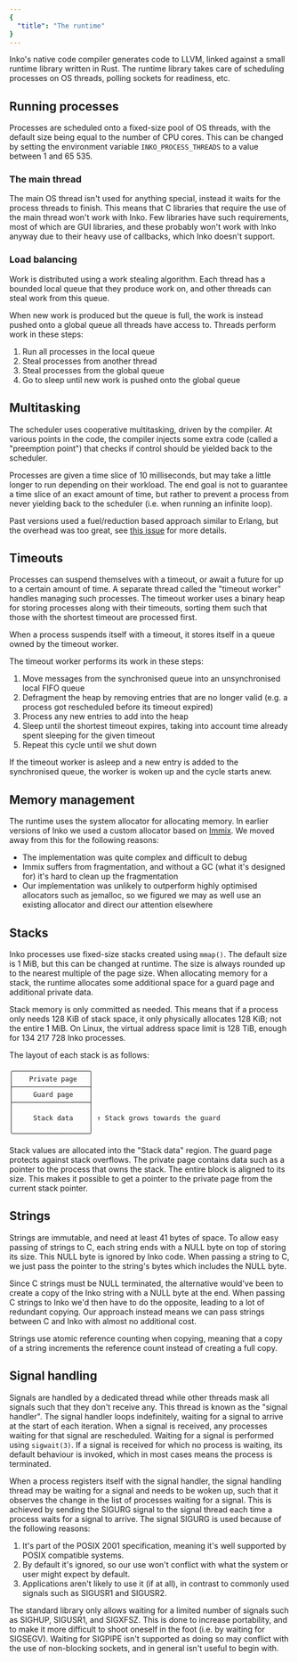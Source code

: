 ```yaml
---
{
  "title": "The runtime"
}
---
```


Inko's native code compiler generates code to LLVM, linked against a small
runtime library written in Rust. The runtime library takes care of scheduling
processes on OS threads, polling sockets for readiness, etc.

## Running processes

Processes are scheduled onto a fixed-size pool of OS threads, with the default
size being equal to the number of CPU cores. This can be changed by setting the
environment variable `INKO_PROCESS_THREADS` to a value between 1 and 65 535.

### The main thread

The main OS thread isn't used for anything special, instead it waits for the
process threads to finish. This means that C libraries that require the use of
the main thread won't work with Inko. Few libraries have such requirements, most
of which are GUI libraries, and these probably won't work with Inko anyway due
to their heavy use of callbacks, which Inko doesn't support.

### Load balancing

Work is distributed using a work stealing algorithm. Each thread has a bounded
local queue that they produce work on, and other threads can steal work from
this queue.

When new work is produced but the queue is full, the work is instead
pushed onto a global queue all threads have access to. Threads perform work in
these steps:

1. Run all processes in the local queue
1. Steal processes from another thread
1. Steal processes from the global queue
1. Go to sleep until new work is pushed onto the global queue

## Multitasking

The scheduler uses cooperative multitasking, driven by the compiler. At various
points in the code, the compiler injects some extra code (called a "preemption
point") that checks if control should be yielded back to the scheduler.

Processes are given a time slice of 10 milliseconds, but may take a little
longer to run depending on their workload. The end goal is not to guarantee a
time slice of an exact amount of time, but rather to prevent a process from
never yielding back to the scheduler (i.e. when running an infinite loop).

Past versions used a fuel/reduction based approach similar to Erlang, but the
overhead was too great, see [this
issue](https://github.com/inko-lang/inko/issues/522) for more details.

## Timeouts

Processes can suspend themselves with a timeout, or await a future for up to a
certain amount of time. A separate thread called the "timeout worker" handles
managing such processes. The timeout worker uses a binary heap for storing
processes along with their timeouts, sorting them such that those with the
shortest timeout are processed first.

When a process suspends itself with a timeout, it stores itself in a queue owned
by the timeout worker.

The timeout worker performs its work in these steps:

1. Move messages from the synchronised queue into an unsynchronised local FIFO
   queue
1. Defragment the heap by removing entries that are no longer valid (e.g. a
   process got rescheduled before its timeout expired)
1. Process any new entries to add into the heap
1. Sleep until the shortest timeout expires, taking into account time already
   spent sleeping for the given timeout
1. Repeat this cycle until we shut down

If the timeout worker is asleep and a new entry is added to the synchronised
queue, the worker is woken up and the cycle starts anew.

## Memory management

The runtime uses the system allocator for allocating memory. In earlier versions
of Inko we used a custom allocator based on
[Immix](https://www.cs.utexas.edu/users/speedway/DaCapo/papers/immix-pldi-2008.pdf).
We moved away from this for the following reasons:

- The implementation was quite complex and difficult to debug
- Immix suffers from fragmentation, and without a GC (what it's designed for)
  it's hard to clean up the fragmentation
- Our implementation was unlikely to outperform highly optimised allocators such
  as jemalloc, so we figured we may as well use an existing allocator and direct
  our attention elsewhere

## Stacks

Inko processes use fixed-size stacks created using `mmap()`. The default size is
1 MiB, but this can be changed at runtime. The size is always rounded up to the
nearest multiple of the page size. When allocating memory for a stack, the
runtime allocates some additional space for a guard page and additional private
data.

Stack memory is only committed as needed. This means that if a process only
needs 128 KiB of stack space, it only physically allocates 128 KiB; not the
entire 1 MiB. On Linux, the virtual address space limit is 128 TiB, enough for
134 217 728 Inko processes.

The layout of each stack is as follows:

```
╭───────────────────╮
│    Private page   │
├───────────────────┤
│     Guard page    │
├───────────────────┤
│                   │
│     Stack data    │ ↑ Stack grows towards the guard
│                   │
╰───────────────────╯
```

Stack values are allocated into the "Stack data" region. The guard page protects
against stack overflows. The private page contains data such as a pointer to the
process that owns the stack. The entire block is aligned to its size. This makes
it possible to get a pointer to the private page from the current stack pointer.

## Strings

Strings are immutable, and need at least 41 bytes of space. To allow easy
passing of strings to C, each string ends with a NULL byte on top of storing its
size. This NULL byte is ignored by Inko code. When passing a string to C, we
just pass the pointer to the string's bytes which includes the NULL byte.

Since C strings must be NULL terminated, the alternative would've been to create
a copy of the Inko string with a NULL byte at the end. When passing C strings to
Inko we'd then have to do the opposite, leading to a lot of redundant copying.
Our approach instead means we can pass strings between C and Inko with almost no
additional cost.

Strings use atomic reference counting when copying, meaning that a copy of a
string increments the reference count instead of creating a full copy.

## Signal handling

Signals are handled by a dedicated thread while other threads mask all signals
such that they don't receive any. This thread is known as the "signal handler".
The signal handler loops indefinitely, waiting for a signal to arrive at the
start of each iteration. When a signal is received, any processes waiting for
that signal are rescheduled. Waiting for a signal is performed using
`sigwait(3)`. If a signal is received for which no process is waiting, its
default behaviour is invoked, which in most cases means the process is
terminated.

When a process registers itself with the signal handler, the signal handling
thread may be waiting for a signal and needs to be woken up, such that it
observes the change in the list of processes waiting for a signal. This is
achieved by sending the SIGURG signal to the signal thread each time a process
waits for a signal to arrive. The signal SIGURG is used because of the following
reasons:

1. It's part of the POSIX 2001 specification, meaning it's well supported by
   POSIX compatible systems.
1. By default it's ignored, so our use won't conflict with what the system or
   user might expect by default.
1. Applications aren't likely to use it (if at all), in contrast to commonly
   used signals such as SIGUSR1 and SIGUSR2.

The standard library only allows waiting for a limited number of signals such as
SIGHUP, SIGUSR1, and SIGXFSZ. This is done to increase portability, and to make
it more difficult to shoot oneself in the foot (i.e. by waiting for SIGSEGV).
Waiting for SIGPIPE isn't supported as doing so may conflict with the use of
non-blocking sockets, and in general isn't useful to begin with.
